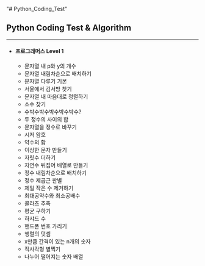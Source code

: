 "# Python_Coding_Test" 
## Python Coding Test & Algorithm
---
* #### 프로그래머스 Level 1
    - 문자열 내 p와 y의 개수
    - 문자열 내림차순으로 배치하기
    - 문자열 다루기 기본
    - 서울에서 김서방 찾기
    - 문자열 내 마음대로 정렬하기
    - 소수 찾기
    - 수박수박수박수박수박수?
    - 두 정수의 사이의 합
    - 문자열을 정수로 바꾸기
    - 시저 암호
    - 약수의 합
    - 이상한 문자 만들기
    - 자릿수 더하기
    - 자연수 뒤집어 배열로 만들기
    - 정수 내림차순으로 배치하기
    - 정수 제곱근 판별
    - 제일 작은 수 제거하기
    - 최대공약수와 최소공배수
    - 콜라츠 추측
    - 평균 구하기
    - 하샤드 수
    - 핸드폰 번호 가리기
    - 행렬의 덧셈
    - x만큼 간격이 있는 n개의 숫자
    - 직사각형 별찍기
    - 나누어 떨어지는 숫자 배열